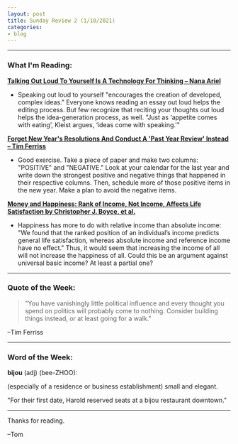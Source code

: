 ```yaml
---
layout: post
title: Sunday Review 2 (1/10/2021)
categories:
- blog
---
```

---

### What I'm Reading:

**[Talking Out Loud To Yourself Is A Technology For Thinking – Nana Ariel](https://click.convertkit-mail2.com/mvud6drn4zb5h588dzbm/qvh8h7h8446oo8il/aHR0cHM6Ly9wc3ljaGUuY28vaWRlYXMvdGFsa2luZy1vdXQtbG91ZC10by15b3Vyc2VsZi1pcy1hLXRlY2hub2xvZ3ktZm9yLXRoaW5raW5nP2NrX3N1YnNjcmliZXJfaWQ9MTExMTk1OTk1OVRhbGtpbmclMjBvdXQlMjBsb3VkJTIwdG8lMjB5b3Vyc2VsZiUyMGlzJTIwYSUyMHRlY2hub2xvZ3klMjBmb3IlMjB0aGlua2luZw==)**
* Speaking out loud to yourself "encourages the creation of developed, complex ideas." Everyone knows reading an essay out loud helps the editing process. But few recognize that reciting your thoughts out loud helps the idea-generation process, as well. "Just as ‘appetite comes with eating’, Kleist argues, ‘ideas come with speaking.'"

**[Forget New Year's Resolutions And Conduct A 'Past Year Review' Instead – Tim Ferriss](https://tim.blog/2018/12/28/past-year-review/)**
* Good exercise. Take a piece of paper and make two columns: "POSITIVE" and "NEGATIVE." Look at your calendar for the last year and write down the strongest positive and negative things that happened in their respective columns. Then, schedule more of those positive items in the new year. Make a plan to avoid the negative items.

**[Money and Happiness: Rank of Income, Not Income, Affects Life Satisfaction by Christopher J. Boyce, et al.](https://click.convertkit-mail2.com/mvud6drn4zb5h588dzbm/9qhzhnhg662zzds9/aHR0cHM6Ly9qb3VybmFscy5zYWdlcHViLmNvbS9kb2kvZnVsbC8xMC4xMTc3LzA5NTY3OTc2MTAzNjI2NzE=)**
* Happiness has more to do with relative income than absolute income: "We found that the ranked position of an individual’s income predicts general life satisfaction, whereas absolute income and reference income have no effect." Thus, it would seem that increasing the income of all will not increase the happiness of all. Could this be an argument against universal basic income? At least a partial one?

---

### Quote of the Week:
> "You have vanishingly little political influence and every thought you spend on politics will probably come to nothing. Consider building things instead, or at least going for a walk." 

–Tim Ferriss

---

### Word of the Week:

**bijou** (adj) (bee-ZHOO):

(especially of a residence or business establishment) small and elegant.

"For their first date, Harold reserved seats at a bijou restaurant downtown."

---

Thanks for reading.

–Tom
